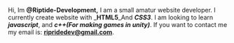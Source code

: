 Hi, Im **@Riptide-Development,** I am a small amatur website developer. I currently create website with _**HTML5**_And **_CSS3_**. I am looking to learn _**javascript**_, and _**c++(For making games in unity)**_. If you want to contact me my email is: **ripridedev@gmail.com**.
<!---
Riptide-Development/Riptide-Development is a ✨ special ✨ repository because its `README.md` (this file) appears on your GitHub profile.
You can click the Preview link to take a look at your changes.
--->

